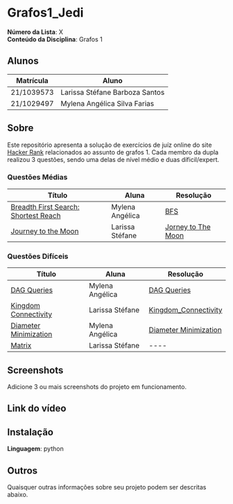 # Grafos1_Jedi
**Número da Lista**: X<br>
**Conteúdo da Disciplina**: Grafos 1<br>

## Alunos
|Matrícula | Aluno |
| -- | -- |
| 21/1039573 | Larissa Stéfane Barboza Santos |
| 21/1029497  | Mylena Angélica Silva Farias  |

## Sobre 
Este repositório apresenta a solução de exercícios de juíz online do site [Hacker Rank](https://www.hackerrank.com/) relacionados ao assunto de grafos 1. Cada membro da dupla realizou 3 questões, sendo uma delas de nível médio e duas díficil/expert.

### Questões Médias
| Título | Aluna | Resolução | 
| -- | -- | --|
| [Breadth First Search: Shortest Reach](https://www.hackerrank.com/challenges/bfsshortreach/problem?isFullScreen=true)  |  Mylena Angélica |   [BFS](BFS.md)  |
| [Journey to the Moon](https://www.hackerrank.com/challenges/journey-to-the-moon/problem)  |  Larissa Stéfane | [Jorney to The Moon](Journey_to_the_Moon.md)    |

### Questões Difíceis
| Título | Aluna | Resolução | 
| -- | -- | --|
| [DAG Queries](https://www.hackerrank.com/challenges/dag-queries/problem)  |  Mylena Angélica |   [DAG Queries](dag.md) |
| [Kingdom Connectivity](https://www.hackerrank.com/challenges/kingdom-connectivity/problem) |  Larissa Stéfane | [Kingdom_Connectivity](Kingdom_Connectivity.md)     |
| [Diameter Minimization](https://www.hackerrank.com/challenges/diameter-minimization/problem)  |  Mylena Angélica |  [Diameter Minimization](dm.md) |
| [Matrix](https://www.hackerrank.com/challenges/matrix/problem) | Larissa Stéfane | ---- |

## Screenshots
Adicione 3 ou mais screenshots do projeto em funcionamento.

## Link do vídeo

## Instalação 
**Linguagem**: python<br>


## Outros 
Quaisquer outras informações sobre seu projeto podem ser descritas abaixo.
